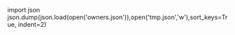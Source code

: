 import json
json.dump(json.load(open('owners.json')),open('tmp.json','w'),sort_keys=True, indent=2)
